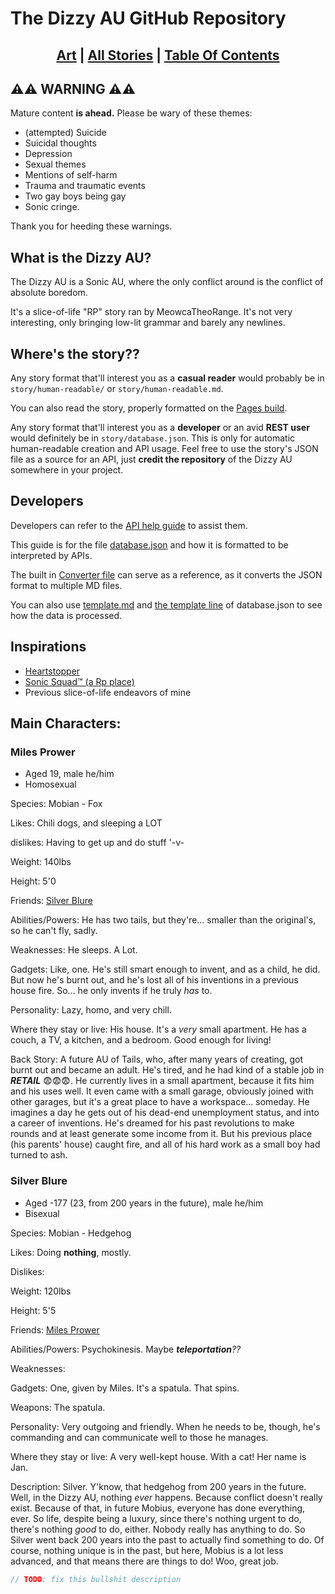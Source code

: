 # The Dizzy AU GitHub Repository
<h2 align="center">
  <a href="https://meowcatheorange.github.io/Dizzy-AU/art">Art</a> | <a href="https://meowcatheorange.github.io/Dizzy-AU/story/human-readable">All Stories</a> | <a href="https://meowcatheorange.github.io/Dizzy-AU/story/toc">Table Of Contents</a>
</h2>

## ⚠️⚠️ WARNING ⚠️⚠️

Mature content __is ahead.__ Please be wary of these themes:
- (attempted) Suicide
- Suicidal thoughts
- Depression
- Sexual themes
- Mentions of self-harm
- Trauma and traumatic events
- Two gay boys being gay
- Sonic cringe.

Thank you for heeding these warnings.

## What is the Dizzy AU?

The Dizzy AU is a Sonic AU, where the only conflict around is the conflict of absolute boredom.

It's a slice-of-life "RP" story ran by MeowcaTheoRange. 
It's not very interesting, only bringing low-lit grammar and barely any newlines.

## Where's the story??

Any story format that'll interest you as a **casual reader** would probably be in `story/human-readable/` or `story/human-readable.md`.

You can also read the story, properly formatted on the [Pages build](https://meowcatheorange.github.io/Dizzy-AU/index).

Any story format that'll interest you as a **developer** or an avid **REST user** would definitely be in `story/database.json`. This is only for automatic human-readable creation and API usage. 
Feel free to use the story's JSON file as a source for an API, just **credit the repository** of the Dizzy AU somewhere in your project.

## Developers

Developers can refer to the [API help guide](https://github.com/MeowcaTheoRange/Dizzy-AU/blob/main/help/api-guide.md) to assist them.

This guide is for the file [database.json](https://github.com/MeowcaTheoRange/Dizzy-AU/blob/main/story/database.json) and how it is formatted to be interpreted by APIs.

The built in [Converter file](https://github.com/MeowcaTheoRange/Dizzy-AU/blob/main/code/converter.js) can serve as a reference, as it converts the JSON format to multiple MD files.

You can also use [template.md](https://github.com/MeowcaTheoRange/Dizzy-AU/blob/main/story/human-readable/template.md) and [the template line](https://github.com/MeowcaTheoRange/Dizzy-AU/blob/4f008e60240881f853853abcbb273c1de2266fbf/story/database.json#L1374) of database.json to see how the data is processed.

## Inspirations

- [Heartstopper](https://aliceoseman.com/heartstopper/)
- [Sonic Squad™ (a Rp place)](https://discord.gg/SA9JDzfbWj)
- Previous slice-of-life endeavors of mine

## Main Characters:

### Miles Prower
- Aged 19, male he/him
- Homosexual

Species: Mobian - Fox

Likes: Chili dogs, and sleeping a LOT

dislikes: Having to get up and do stuff '-v-

Weight: 140lbs

Height: 5'0

Friends: [Silver Blure](#Silver-Blure)

Abilities/Powers: He has two tails, but they're... smaller than the original's, so he can't fly, sadly.

Weaknesses: He sleeps. A Lot.

Gadgets: Like, one. He's still smart enough to invent, and as a child, he did. But now he's burnt out, and he's lost all of his inventions in a previous house fire. So... he only invents if he truly *has* to.

Personality:  Lazy, homo, and very chill.

Where they stay or live: His house. It's a *very* small apartment. He has a couch, a TV, a kitchen, and a bedroom. Good enough for living!

Back Story: A future AU of Tails, who, after many years of creating, got burnt out and became an adult. 
He's tired, and he had kind of a stable job in ***RETAIL*** 😨😨😨.
He currently lives in a small apartment, because it fits him and his uses well. 
It even came with a small garage, obviously joined with other garages, but it's a great place to have a workspace... someday.
He imagines a day he gets out of his dead-end unemployment status, and into a career of inventions.
He's dreamed for his past revolutions to make rounds and at least generate some income from it. 
But his previous place (his parents' house) caught fire, and all of his hard work as a small boy had turned to ash.

### Silver Blure
- Aged -177 (23, from 200 years in the future), male he/him
- Bisexual

Species: Mobian - Hedgehog

Likes: Doing __nothing__, mostly.

Dislikes: 

Weight: 120lbs

Height: 5'5

Friends: [Miles Prower](#Miles-Prower)

Abilities/Powers: Psychokinesis. Maybe *__teleportation__??*

Weaknesses: 

Gadgets: One, given by Miles. It's a spatula. That spins.

Weapons: The spatula.

Personality: Very outgoing and friendly. When he needs to be, though, he's commanding and can communicate well to those he manages.

Where they stay or live: A very well-kept house. With a cat! Her name is Jan.

Description: Silver. Y'know, that hedgehog from 200 years in the future. 
Well, in the Dizzy AU, nothing *ever* happens. 
Because conflict doesn't really exist. Because of that, in future Mobius, everyone has done everything, ever.
So life, despite being a luxury, since there's nothing urgent to do, there's nothing _good_ to do, either. Nobody really has anything to do. 
So Silver went back 200 years into the past to actually find something to do. 
Of course, nothing unique is in the past, but here, Mobius is a lot less advanced, and that means there are things to do! Woo, great job.
```js
// TODO: fix this bullshit description
```
